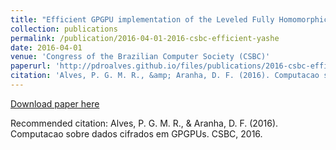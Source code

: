 ```yaml
---
title: "Efficient GPGPU implementation of the Leveled Fully Homomorphic Encryption scheme YASHE"
collection: publications
permalink: /publication/2016-04-01-2016-csbc-efficient-yashe
date: 2016-04-01
venue: 'Congress of the Brazilian Computer Society (CSBC)'
paperurl: 'http://pdroalves.github.io/files/publications/2016-csbc-efficient-yashe.pdf'
citation: 'Alves, P. G. M. R., &amp; Aranha, D. F. (2016). Computacao sobre dados cifrados em GPGPUs. CSBC, 2016.'
---
```


<a href='http://pdroalves.github.io/files/publications/2016-csbc-efficient-yashe.pdf'>Download paper here</a>

Recommended citation: Alves, P. G. M. R., & Aranha, D. F. (2016). Computacao sobre dados cifrados em GPGPUs. CSBC, 2016.